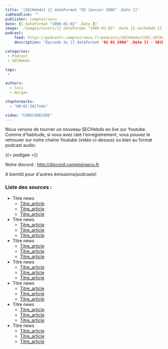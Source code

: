 ```yaml
---
title: '[SECHebdo] {{ dateFormat "02 Janvier 2006" .Date }}'
subheadline: ""
publisher: comptoirsecu
date: {{ dateFormat "2006-01-02" .Date }}
image:  /images/covers/{{ dateFormat "2006-01-02" .Date }}-sechebdo-{{ dateFormat "2006-01-02" .Date }}-vignette.jpg
podcast:
    feed: https://podcasts.comptoirsecu.fr/podcasts/SECHebdo/CSEC.SECHebdo.{{ dateFormat "2006-01-02" .Date }}.mp3
    description: "Épisode du {{ dateFormat "02 01 2006" .Date }} - SECHebdo est une revue de l'actualité cybersécurité réalisée en live sur Youtube, généralement le mardi soir."

categories:
 - Podcast
 - SECHebdo

tags:
 -

authors:
  - lois
  - morgan

chaptermarks:
  - "00:01:30|Todo"

video: "CODECODECODE"
---
```


Nous venons de tourner un nouveau SECHebdo en live sur Youtube. Comme d'habitude, si vous avez raté l'enregistrement, vous pouvez le retrouver sur notre chaîne Youtube (vidéo ci-dessus) ou bien au format podcast audio:

{{< podigee >}}

Notre discord : <http://discord.comptoirsecu.fr>

A bientôt pour d'autres émissions/podcasts!

### Liste des sources :

* Titre news
    * [Titre_article](lien_article)
    * [Titre_article](lien_article)
    * [Titre_article](lien_article)
* Titre news
    * [Titre_article](lien_article)
    * [Titre_article](lien_article)
    * [Titre_article](lien_article)
* Titre news
    * [Titre_article](lien_article)
    * [Titre_article](lien_article)
    * [Titre_article](lien_article)
* Titre news
    * [Titre_article](lien_article)
    * [Titre_article](lien_article)
    * [Titre_article](lien_article)
* Titre news
    * [Titre_article](lien_article)
    * [Titre_article](lien_article)
    * [Titre_article](lien_article)
* Titre news
    * [Titre_article](lien_article)
    * [Titre_article](lien_article)
    * [Titre_article](lien_article)
* Titre news
    * [Titre_article](lien_article)
    * [Titre_article](lien_article)
    * [Titre_article](lien_article)
